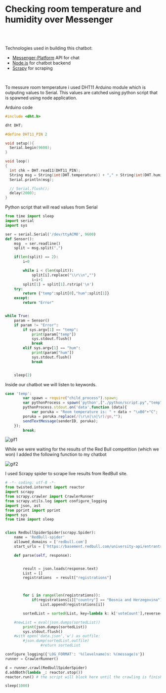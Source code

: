 # Checking room temperature and humidity over Messenger

<br>
<br>

Technologies used in building this chatbot:

- [Messenger-Platform](https://developers.facebook.com/docs/messenger-platform/) API for chat
- [Node.js](https://nodejs.org/en/) for chatbot backend
- [Scrapy](https://scrapy.org/) for scraping

<br>

To messure room temperature i used DHT11 Arduino module which is outputing values to Serial. This values are catched using python script that is spawned using node application.

Arduino code

```C
#include <dht.h>

dht DHT;

#define DHT11_PIN 2

void setup(){
  Serial.begin(9600);
}

void loop()
{
  int chk = DHT.read11(DHT11_PIN);
  String msg = String(int(DHT.temperature)) + "," + String(int(DHT.humidity));
  Serial.println(msg);

  // Serial.flush();
  delay(2000);
}
```

Python script that will read values from Serial

```Python
from time import sleep
import serial
import sys

ser = serial.Serial('/dev/ttyACM0', 9600)
def Sensor():
    msg  = ser.readline()
    split = msg.split(",")

    if(len(split) == 2):
        i=0

        while i < (len(split)):
            split[i].replace("\\r\\n","")
            i=i+1
        split[1] = split[1].rstrip('\n')
    try:
        return {"temp":split[0],"hum":split[1]}
    except:
        return "Error"


while True:
    param = Sensor()
    if param != "Error":
        if sys.argv[1] == "temp":
            print(param["temp"])
            sys.stdout.flush()
            break
        elif sys.argv[1] == "hum":
            print(param["hum"])
            sys.stdout.flush()
            break


    sleep(2)

```

Inside our chatbot we will listen to keywords.

```javascript
case 'temp':
        var spawn = require("child_process").spawn;
        var pythonProcess = spawn('python',["./python/script.py","temp"]);
        pythonProcess.stdout.on('data',function (data){
            var poruka = "Room temperature is: " + data + "\xB0"+"C";
	    poruka = poruka.replace(/(\r\n|\n|\r)/gm,"");
	    sendTextMessage(senderID, poruka);
	});
        break;
```

![gif1](https://raw.githubusercontent.com/Enzzza/iot-chatbot/main/media/gif1.gif)

While we were waiting for the results of the Red Bull competition (which we won) I added the following function to my chatbot

![gif2](https://raw.githubusercontent.com/Enzzza/iot-chatbot/main/media/gif2.gif)

I used Scrapy spider to scrape live results from RedBull site.

```python
# -*- coding: utf-8 -*-
from twisted.internet import reactor
import scrapy
from scrapy.crawler import CrawlerRunner
from scrapy.utils.log import configure_logging
import json, ast
from pprint import pprint
import sys
from time import sleep


class RedbullSpiderSpider(scrapy.Spider):
    name = 'RedBull-spider'
    allowed_domains = ['redbull.com']
    start_urls = ['https://basement.redbull.com/university-api/entrants']

    def parse(self, response):


        result = json.loads(response.text)
        List = []
        registrations  = result["registrations"]



       	for i in range(len(registrations)):
            if(registrations[i]["country"] == "Bosnia and Herzegovina"):
                List.append(registrations[i])

        sortedList = sorted(List, key=lambda k: k['voteCount'],reverse=True)

	#newList = eval(json.dumps(sortedList))
        print(json.dumps(sortedList))
        sys.stdout.flush()
	#with open('data.json','w') as outfile:
	    #json.dump(sortedList,outfile)
                #return sortedList

configure_logging({'LOG_FORMAT': '%(levelname)s: %(message)s'})
runner = CrawlerRunner()

d = runner.crawl(RedbullSpiderSpider)
d.addBoth(lambda _: reactor.stop())
reactor.run() # the script will block here until the crawling is finished

sleep(1000)

```
